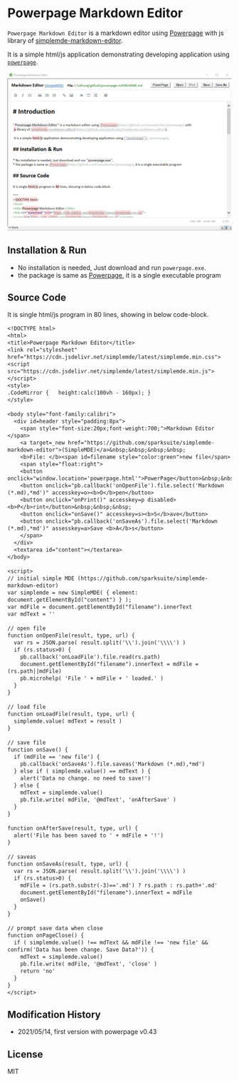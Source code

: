 # Powerpage Markdown Editor

``Powerpage Markdown Editor`` is a markdown editor using [Powerpage](https://github.com/casualwriter/powerpage) with 
 js library of [simplemde-markdown-editor]((https://github.com/sparksuite/simplemde-markdown-editor)). 
 
 It is a simple html/js application demonstrating developing application using [``powerpage``](../powerpage).

![Powerpage Markdown Editor](powerpage-md.jpg)

## Installation & Run

* No installation is needed, Just download and run ``powerpage.exe``.
* the package is same as [Powerpage](https://github.com/casualwriter/powerpage), it is a single executable program

## Source Code

It is single html/js program in 80 lines, showing in below code-block. 

~~~
<!DOCTYPE html>
<html>
<title>Powerpage Markdown Editor</title>
<link rel="stylesheet" href="https://cdn.jsdelivr.net/simplemde/latest/simplemde.min.css">
<script src="https://cdn.jsdelivr.net/simplemde/latest/simplemde.min.js"></script>
<style>
.CodeMirror {	height:calc(100vh - 160px); }
</style>

<body style="font-family:calibri">
  <div id=header style="padding:8px">
    <span style="font-size:20px;font-weight:700;">Markdown Editor </span>
    <a target=_new href="https://github.com/sparksuite/simplemde-markdown-editor">(SimpleMDE)</a>&nbsp;&nbsp;&nbsp;&nbsp;
    <b>File: </b><span id=filename style="color:green">new file</span>  
    <span style="float:right">
    <button onclick="window.location='powerpage.html'">PowerPage</button>&nbsp;&nbsp;&nbsp;
    <button onclick="pb.callback('onOpenFile').file.select('Markdown (*.md),*md')" accesskey=o><b>O</b>pen</button>
    <button onclick="onPrint()" accesskey=p disabled><b>P</b>rint</button>&nbsp;&nbsp;&nbsp;
    <button onclick="onSave()" accesskey=s><b>S</b>ave</button>
    <button onclick="pb.callback('onSaveAs').file.select('Markdown (*.md),*md')" assesskey=a>Save <b>A</b>s</button>
    </span> 
  </div>
  <textarea id="content"></textarea>
</body>

<script>
// initial simple MDE (https://github.com/sparksuite/simplemde-markdown-editor)
var simplemde = new SimpleMDE( { element: document.getElementById("content") } );
var mdFile = document.getElementById("filename").innerText
var mdText = ''

// open file
function onOpenFile(result, type, url) {
  var rs = JSON.parse( result.split('\\').join('\\\\') )
  if (rs.status>0) {
    pb.callback('onLoadFile').file.read(rs.path)
    document.getElementById("filename").innerText = mdFile = (rs.path||mdFile)
    pb.microhelp( 'File ' + mdFile + ' loaded.' )
  }   
}

// load file
function onLoadFile(result, type, url) {
  simplemde.value( mdText = result )
}

// save file
function onSave() {
  if (mdFile == 'new file') {
    pb.callback('onSaveAs').file.saveas('Markdown (*.md),*md')
  } else if ( simplemde.value() == mdText ) {
    alert('Data no change. no need to save!')
  } else {
    mdText = simplemde.value()
    pb.file.write( mdFile, '@mdText', 'onAfterSave' )
  }  
}

function onAfterSave(result, type, url) {
  alert('File has been saved to ' + mdFile + '!')
}

// saveas
function onSaveAs(result, type, url) {
  var rs = JSON.parse( result.split('\\').join('\\\\') )
  if (rs.status>0) {
    mdFile = (rs.path.substr(-3)=='.md') ? rs.path : rs.path+'.md'
    document.getElementById("filename").innerText = mdFile 
    onSave()
  }  
}

// prompt save data when close
function onPageClose() {
  if ( simplemde.value() !== mdText && mdFile !== 'new file' && confirm('Data has been change. Save Data?')) {
    mdText = simplemde.value()
    pb.file.write( mdFile, '@mdText', 'close' )
    return 'no'
  }  
}
</script>
~~~


## Modification History

* 2021/05/14, first version with powerpage v0.43

## License

MIT



